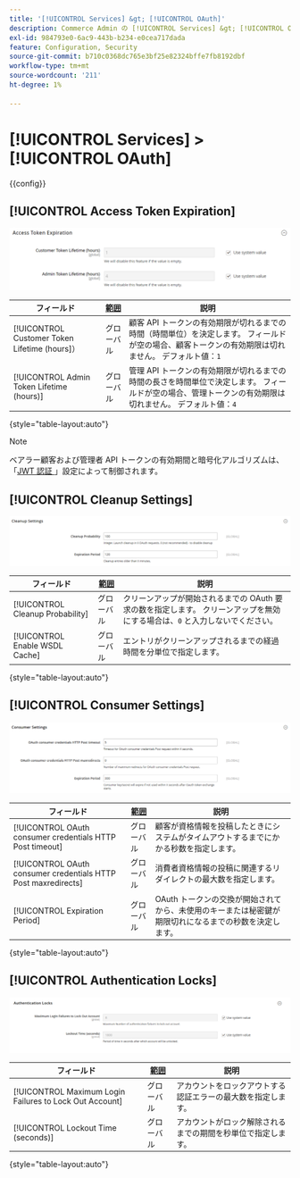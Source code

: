 ```yaml
---
title: '[!UICONTROL Services] &gt; [!UICONTROL OAuth]'
description: Commerce Admin の [!UICONTROL Services] &gt; [!UICONTROL OAuth] ページで設定を確認します。
exl-id: 984793e0-6ac9-443b-b234-e0cea717dada
feature: Configuration, Security
source-git-commit: b710c0368dc765e3bf25e82324bffe7fb8192dbf
workflow-type: tm+mt
source-wordcount: '211'
ht-degree: 1%

---
```


# [!UICONTROL Services] > [!UICONTROL OAuth]

{{config}}

## [!UICONTROL Access Token Expiration]

![ アクセストークンの有効期限 ](./assets/oauth-token-expire.png)<!-- zoom -->

| フィールド | [ 範囲 ](../../getting-started/websites-stores-views.md#scope-settings) | 説明 |
|--- |--- |--- |
| [!UICONTROL Customer Token Lifetime (hours]） | グローバル | 顧客 API トークンの有効期限が切れるまでの時間（時間単位）を決定します。 フィールドが空の場合、顧客トークンの有効期限は切れません。 デフォルト値：`1` |
| [!UICONTROL Admin Token Lifetime (hours)] | グローバル | 管理 API トークンの有効期限が切れるまでの時間の長さを時間単位で決定します。 フィールドが空の場合、管理トークンの有効期限は切れません。 デフォルト値：`4` |

{style="table-layout:auto"}

>[!NOTE]
>
>ベアラー顧客および管理者 API トークンの有効期間と暗号化アルゴリズムは、「[JWT 認証 ](magento-web-api.md#jwt-authentication)」設定によって制御されます。

## [!UICONTROL Cleanup Settings]

![ クリーンアップ設定 ](./assets/oauth-cleanup.png)<!-- zoom -->

| フィールド | [ 範囲 ](../../getting-started/websites-stores-views.md#scope-settings) | 説明 |
|--- |--- |--- |
| [!UICONTROL Cleanup Probability] | グローバル | クリーンアップが開始されるまでの OAuth 要求の数を指定します。 クリーンアップを無効にする場合は、`0` と入力しないでください。 |
| [!UICONTROL Enable WSDL Cache] | グローバル | エントリがクリーンアップされるまでの経過時間を分単位で指定します。 |

{style="table-layout:auto"}

## [!UICONTROL Consumer Settings]

![ コンシューマー設定 ](./assets/oauth-consumer-settings.png)<!-- zoom -->

| フィールド | [ 範囲 ](../../getting-started/websites-stores-views.md#scope-settings) | 説明 |
|--- |--- |--- |
| [!UICONTROL OAuth consumer credentials HTTP Post timeout] | グローバル | 顧客が資格情報を投稿したときにシステムがタイムアウトするまでにかかる秒数を指定します。 |
| [!UICONTROL OAuth consumer credentials HTTP Post maxredirects] | グローバル | 消費者資格情報の投稿に関連するリダイレクトの最大数を指定します。 |
| [!UICONTROL Expiration Period] | グローバル | OAuth トークンの交換が開始されてから、未使用のキーまたは秘密鍵が期限切れになるまでの秒数を決定します。 |

{style="table-layout:auto"}

## [!UICONTROL Authentication Locks]

![ 認証ロック ](./assets/oauth-locks.png)<!-- zoom -->

| フィールド | [ 範囲 ](../../getting-started/websites-stores-views.md#scope-settings) | 説明 |
|--- |--- |--- |
| [!UICONTROL Maximum Login Failures to Lock Out Account] | グローバル | アカウントをロックアウトする認証エラーの最大数を指定します。 |
| [!UICONTROL Lockout Time (seconds)] | グローバル | アカウントがロック解除されるまでの期間を秒単位で指定します。 |

{style="table-layout:auto"}
